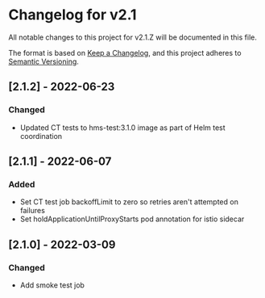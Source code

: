 # Changelog for v2.1

All notable changes to this project for v2.1.Z will be documented in this file.

The format is based on [Keep a Changelog](https://keepachangelog.com/en/1.0.0/),
and this project adheres to [Semantic Versioning](https://semver.org/spec/v2.0.0.html).

## [2.1.2] - 2022-06-23

### Changed

- Updated CT tests to hms-test:3.1.0 image as part of Helm test coordination

## [2.1.1] - 2022-06-07

### Added

- Set CT test job backoffLimit to zero so retries aren't attempted on failures
- Set holdApplicationUntilProxyStarts pod annotation for istio sidecar

## [2.1.0] - 2022-03-09

### Changed

- Add smoke test job

